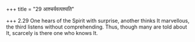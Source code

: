+++
title = "29 आश्चर्यवत्पश्यति"

+++
2.29 One hears of the Spirit with surprise, another thinks It
marvellous, the third listens without comprehending. Thus, though many
are told about It, scarcely is there one who knows It.
